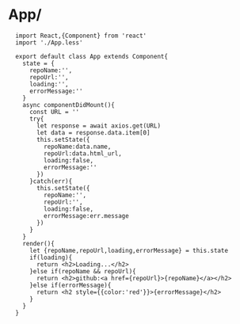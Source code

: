 # App/

      import React,{Component} from 'react'
      import './App.less'

      export default class App extends Component{
        state = {
          repoName:'',
          repoUrl:'',
          loading:'',
          errorMessage:''
        }
        async componentDidMount(){
          const URL = ''
          try{
            let response = await axios.get(URL)
            let data = response.data.item[0]
            this.setState({
              repoName:data.name,
              repoUrl:data.html_url,
              loading:false,
              errorMessage:''
            })
          }catch(err){
            this.setState({
              repoName:'',
              repoUrl:'',
              loading:false,
              errorMessage:err.message
            })
          }
        }
        render(){
          let {repoName,repoUrl,loading,errorMessage} = this.state
          if(loading){
            return <h2>Loading...</h2>
          }else if(repoName && repoUrl){
            return <h2>github:<a href={repoUrl}>{repoName}</a></h2>
          }else if(errorMessage){
            return <h2 style={{color:'red'}}>{errorMessage}</h2>
          }
        }
      }
